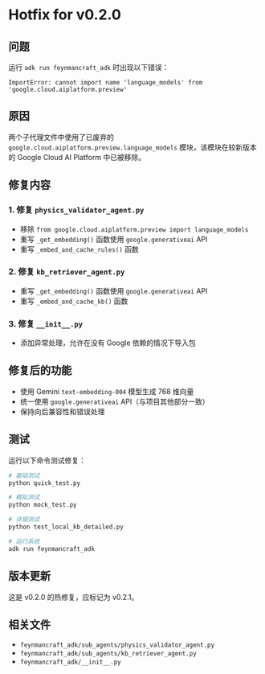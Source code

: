 # Hotfix for v0.2.0

## 问题
运行 `adk run feynmancraft_adk` 时出现以下错误：
```
ImportError: cannot import name 'language_models' from 'google.cloud.aiplatform.preview'
```

## 原因
两个子代理文件中使用了已废弃的 `google.cloud.aiplatform.preview.language_models` 模块，该模块在较新版本的 Google Cloud AI Platform 中已被移除。

## 修复内容

### 1. 修复 `physics_validator_agent.py`
- 移除 `from google.cloud.aiplatform.preview import language_models`
- 重写 `_get_embedding()` 函数使用 `google.generativeai` API
- 重写 `_embed_and_cache_rules()` 函数

### 2. 修复 `kb_retriever_agent.py`
- 重写 `_get_embedding()` 函数使用 `google.generativeai` API
- 重写 `_embed_and_cache_kb()` 函数

### 3. 修复 `__init__.py`
- 添加异常处理，允许在没有 Google 依赖的情况下导入包

## 修复后的功能
- 使用 Gemini `text-embedding-004` 模型生成 768 维向量
- 统一使用 `google.generativeai` API（与项目其他部分一致）
- 保持向后兼容性和错误处理

## 测试
运行以下命令测试修复：

```bash
# 基础测试
python quick_test.py

# 模拟测试
python mock_test.py

# 详细测试
python test_local_kb_detailed.py

# 运行系统
adk run feynmancraft_adk
```

## 版本更新
这是 v0.2.0 的热修复，应标记为 v0.2.1。

## 相关文件
- `feynmancraft_adk/sub_agents/physics_validator_agent.py`
- `feynmancraft_adk/sub_agents/kb_retriever_agent.py`
- `feynmancraft_adk/__init__.py`